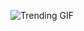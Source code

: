 
<!-- GIF_SECTION -->
![Trending GIF](https://media4.giphy.com/media/v1.Y2lkPThiYjIxNzcyMXpsaHo4OWFqMWpycHpueGdyczV5NndqbnF2cnowM3ptbTBiczBsaCZlcD12MV9naWZzX3NlYXJjaCZjdD1n/ENY5vJgJPEfG3Ym14H/giphy.gif)
<!-- END_GIF_SECTION -->

